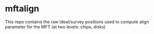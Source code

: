 # mftalign
This repo contains the raw ideal/survey positions used to compute align parameter for the MFT (at two levels: chips, disks)
